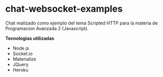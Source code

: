 # chat-websocket-examples

Chat realizado como ejemplo del tema Scripted HTTP para la materia de Programacion Avanzada 2 (Javascript). 

**Tecnologias utilizadas** 
- Node js
- Socket.io 
- Materialize 
- JQuery 
- Heroku 
